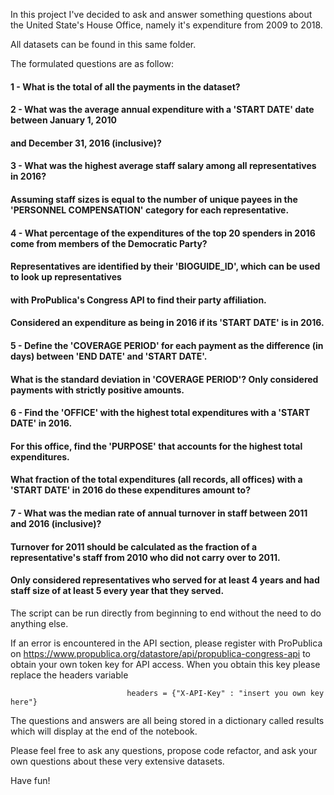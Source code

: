 In this project I've decided to ask and answer something questions about the United State's House Office, 
namely it's expenditure from 2009 to 2018. 

All datasets can be found in this same folder.

The formulated questions are as follow:

#### 1 - What is the total of all the payments in the dataset?


#### 2 - What was the average annual expenditure with a 'START DATE' date between January 1, 2010
#### and December 31, 2016 (inclusive)?


#### 3 - What was the highest average staff salary among all representatives in 2016? 
#### Assuming staff sizes is equal to the number of unique payees in the 'PERSONNEL COMPENSATION' category for each representative.


#### 4 - What percentage of the expenditures of the top 20 spenders in 2016 come from members of the Democratic Party? 
#### Representatives are identified by their 'BIOGUIDE_ID', which can be used to look up representatives 
#### with ProPublica's Congress API to find their party affiliation. 
#### Considered an expenditure as being in 2016 if its 'START DATE' is in 2016.


#### 5 - Define the 'COVERAGE PERIOD' for each payment as the difference (in days) between 'END DATE' and 'START DATE'. 
#### What is the standard deviation in 'COVERAGE PERIOD'? Only considered payments with strictly positive amounts.


#### 6 - Find the 'OFFICE' with the highest total expenditures with a 'START DATE' in 2016. 
#### For this office, find the 'PURPOSE' that accounts for the highest total expenditures. 
#### What fraction of the total expenditures (all records, all offices) with a 'START DATE' in 2016 do these expenditures amount to?


#### 7 - What was the median rate of annual turnover in staff between 2011 and 2016 (inclusive)? 
#### Turnover for 2011 should be calculated as the fraction of a representative's staff from 2010 who did not carry over to 2011.
#### Only considered representatives who served for at least 4 years and had staff size of at least 5 every year that they served.


The script can be run directly from beginning to end without the need to do anything else.

If an error is encountered in the API section, please register with ProPublica on https://www.propublica.org/datastore/api/propublica-congress-api
to obtain your own token key for API access. When you obtain this key please replace the headers variable

                              headers = {"X-API-Key" : "insert you own key here"}

The questions and answers are all being stored in a dictionary called results which will display at the end of the notebook.

Please feel free to ask any questions, propose code refactor, and ask your own questions about these very extensive datasets.

Have fun!
